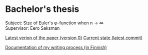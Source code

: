 # Bachelor's thesis

Subject: Size of Euler's φ-function when n → ∞  
Supervisor: Eero Saksman

[Latest verion of the paper (version 0)](https://github.com/ellikiiski/Bachelors-thesis-2021-MAT/blob/master/Versiohistoria/0-versio.pdf)
[Current state (latest commit)](https://github.com/ellikiiski/Bachelors-thesis-2021-MAT/blob/master/Kehitys/kandi.pdf)

[Documentation of my writing process (in Finnish)](https://github.com/ellikiiski/Bachelors-thesis-2021-MAT/blob/master/Dokumentointi.md)


